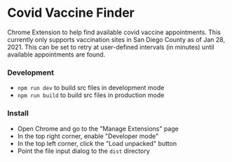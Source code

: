 # Covid Vaccine Finder

Chrome Extension to help find available covid vaccine appointments.  This currently only supports vaccination sites in San Diego County as of Jan 28, 2021.  This can be set to retry at user-defined intervals (in minutes) until available appointments are found.

### Development
- `npm run dev` to build src files in development mode
- `npm run build` to build src files in production mode

### Install
- Open Chrome and go to the "Manage Extensions" page
- In the top right corner, enable "Developer mode"
- In the top left corner, click the "Load unpacked" button
- Point the file input dialog to the `dist` directory
